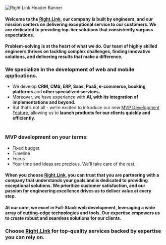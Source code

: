 
![Right Link Header Banner](https://github.com/right-link/public/assets/6301866/5ce78386-989d-4e2f-baa1-cc429ae424bd)

#### Welcome to the [Right.Link](https://right.link/), our company is built by engineers, and our mission centers on delivering exceptional service to our customers. We are dedicated to providing top-tier solutions that consistently surpass expectations.

#### Problem-solving is at the heart of what we do. Our team of highly skilled engineers thrives on tackling complex challenges, finding innovative solutions, and delivering results that make a difference.

### We specialize in the development of web and mobile applications.
- We develop **CRM, CMS, ERP, Saas, PaaS, e-commerce, booking platforms** and **other specialized services.**
- Moreover, we have experience with **AI, with its integration of implementations and beyond.**
- But that’s not all - we’re excited to introduce our new [MVP Development Feature](http://mvp.right.link/), allowing us to **launch products for our clients quickly and efficiently.**


### <br>MVP development on your terms:
- Fixed budget
- Timeline
- Focus
- Your time and ideas are precious. We’ll take care of the rest.

#### When you choose [Right.Link](https://right.link/), you can trust that you are partnering with a company that understands your goals and is dedicated to providing exceptional solutions. We prioritize customer satisfaction, and our passion for engineering excellence drives us to deliver value at every step.

#### At our core, we excel in Full-Stack web development, leveraging a wide array of cutting-edge technologies and tools. Our expertise empowers us to create robust and seamless solutions for our clients. 

### Choose [Right.Link](https://right.link/) for top-quality services backed by expertise you can rely on.
